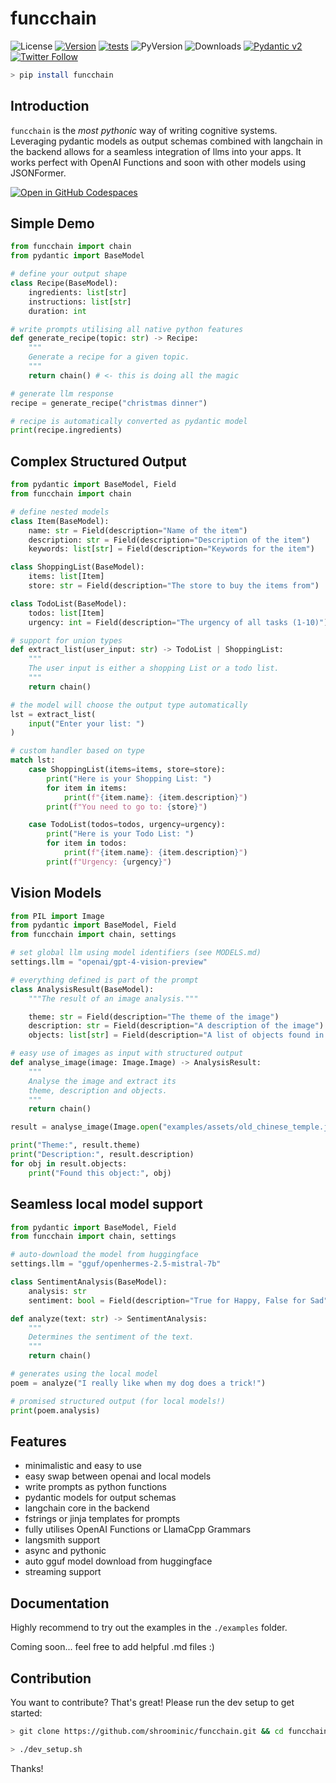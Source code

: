 # funcchain

![License](https://img.shields.io/pypi/l/funcchain)
[![Version](https://badge.fury.io/py/funcchain.svg)](https://badge.fury.io/py/funcchain)
[![tests](https://github.com/shroominic/funcchain/actions/workflows/code-check.yml/badge.svg)](https://github.com/shroominic/funcchain/actions/workflows/code-check.yml)
![PyVersion](https://img.shields.io/pypi/pyversions/funcchain)
![Downloads](https://img.shields.io/pypi/dm/funcchain)
[![Pydantic v2](https://img.shields.io/endpoint?url=https://raw.githubusercontent.com/pydantic/pydantic/main/docs/badge/v2.json)](https://docs.pydantic.dev/latest/contributing/#badges)
[![Twitter Follow](https://img.shields.io/twitter/follow/shroominic?style=social)](https://x.com/shroominic)

```bash
> pip install funcchain
```

## Introduction

`funcchain` is the *most pythonic* way of writing cognitive systems. Leveraging pydantic models as output schemas combined with langchain in the backend allows for a seamless integration of llms into your apps.
It works perfect with OpenAI Functions and soon with other models using JSONFormer.

[![Open in GitHub Codespaces](https://github.com/codespaces/badge.svg)](https://codespaces.new/ricklamers/funcchain-demo)

## Simple Demo

```python
from funcchain import chain
from pydantic import BaseModel

# define your output shape
class Recipe(BaseModel):
    ingredients: list[str]
    instructions: list[str]
    duration: int

# write prompts utilising all native python features
def generate_recipe(topic: str) -> Recipe:
    """
    Generate a recipe for a given topic.
    """
    return chain() # <- this is doing all the magic

# generate llm response
recipe = generate_recipe("christmas dinner")

# recipe is automatically converted as pydantic model
print(recipe.ingredients)
```

## Complex Structured Output

```python
from pydantic import BaseModel, Field
from funcchain import chain

# define nested models
class Item(BaseModel):
    name: str = Field(description="Name of the item")
    description: str = Field(description="Description of the item")
    keywords: list[str] = Field(description="Keywords for the item")

class ShoppingList(BaseModel):
    items: list[Item]
    store: str = Field(description="The store to buy the items from")

class TodoList(BaseModel):
    todos: list[Item]
    urgency: int = Field(description="The urgency of all tasks (1-10)")

# support for union types
def extract_list(user_input: str) -> TodoList | ShoppingList:
    """
    The user input is either a shopping List or a todo list.
    """
    return chain()

# the model will choose the output type automatically
lst = extract_list(
    input("Enter your list: ")
)

# custom handler based on type
match lst:
    case ShoppingList(items=items, store=store):
        print("Here is your Shopping List: ")
        for item in items:
            print(f"{item.name}: {item.description}")
        print(f"You need to go to: {store}")

    case TodoList(todos=todos, urgency=urgency):
        print("Here is your Todo List: ")
        for item in todos:
            print(f"{item.name}: {item.description}")
        print(f"Urgency: {urgency}")
```

## Vision Models

```python
from PIL import Image
from pydantic import BaseModel, Field
from funcchain import chain, settings

# set global llm using model identifiers (see MODELS.md)
settings.llm = "openai/gpt-4-vision-preview"

# everything defined is part of the prompt
class AnalysisResult(BaseModel):
    """The result of an image analysis."""

    theme: str = Field(description="The theme of the image")
    description: str = Field(description="A description of the image")
    objects: list[str] = Field(description="A list of objects found in the image")

# easy use of images as input with structured output
def analyse_image(image: Image.Image) -> AnalysisResult:
    """
    Analyse the image and extract its
    theme, description and objects.
    """
    return chain()

result = analyse_image(Image.open("examples/assets/old_chinese_temple.jpg"))

print("Theme:", result.theme)
print("Description:", result.description)
for obj in result.objects:
    print("Found this object:", obj)
```

## Seamless local model support

```python
from pydantic import BaseModel, Field
from funcchain import chain, settings

# auto-download the model from huggingface
settings.llm = "gguf/openhermes-2.5-mistral-7b"

class SentimentAnalysis(BaseModel):
    analysis: str
    sentiment: bool = Field(description="True for Happy, False for Sad")

def analyze(text: str) -> SentimentAnalysis:
    """
    Determines the sentiment of the text.
    """
    return chain()

# generates using the local model
poem = analyze("I really like when my dog does a trick!")

# promised structured output (for local models!)
print(poem.analysis)
```

## Features

- minimalistic and easy to use
- easy swap between openai and local models
- write prompts as python functions
- pydantic models for output schemas
- langchain core in the backend
- fstrings or jinja templates for prompts
- fully utilises OpenAI Functions or LlamaCpp Grammars
- langsmith support
- async and pythonic
- auto gguf model download from huggingface
- streaming support

## Documentation

Highly recommend to try out the examples in the `./examples` folder.

Coming soon... feel free to add helpful .md files :)

## Contribution

You want to contribute? That's great! Please run the dev setup to get started:

```bash
> git clone https://github.com/shroominic/funcchain.git && cd funcchain

> ./dev_setup.sh
```

Thanks!
